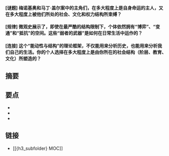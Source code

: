 #### [谜题] 梅诺基奥和马丁·盖尔案中的主角们，在多大程度上是自身命运的主人，又在多大程度上被他们所处的社会、文化和权力结构所束缚？


#### [规律] 微观史展示了，即使在最严酷的结构限制下，个体依然拥有“博弈”、“变通”和“抵抗”的空间。这些“弱者的武器”是如何在日常生活中运作的？


#### [连接] 这个“能动性与结构”的理论框架，不仅能用来分析历史，也能用来分析我们自己的生活。你的个人选择在多大程度上是由你所在的社会结构（阶层、教育、文化）所塑造的？


## 摘要


## 要点

- 
- 
- 

## 链接

- [[{h3_subfolder} MOC]]
